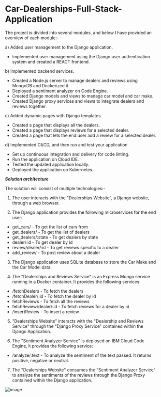 # Car-Dealerships-Full-Stack-Application

The project is divided into several modules, and below I have provided an overview of each module:-

a) Added user management to the Django application.
 
 - Implemented user management using the Django user authentication system and created a REACT frontend.

b) Implemented backend services.

 - Created a Node.js server to manage dealers and reviews using MongoDB and Dockerized it.
 - Deployed a sentiment analyzer on Code Engine.
 - Created Django models and views to manage car model and car make.
 - Created Django proxy services and views to integrate dealers and reviews together.

c) Added dynamic pages with Django templates.

 - Created a page that displays all the dealers.
 - Created a page that displays reviews for a selected dealer.
 - Created a page that lets the end user add a review for a selected dealer.

d) Implemented CI/CD, and then run and test your application

 - Set up continuous integration and delivery for code linting.
 - Run the application on Cloud IDE.
 - Tested the updated application locally.
 - Deployed the application on Kubernetes.


***Solution architecture***

The solution will consist of multiple technologies:-

1) The user interacts with the "Dealerships Website", a Django website, through a web browser.

2) The Django application provides the following microservices for the end user:

- get_cars/ - To get the list of cars from
- get_dealers/ - To get the list of dealers
- get_dealers/:state - To get dealers by state
- dealer/:id - To get dealer by id
- review/dealer/:id - To get reviews specific to a dealer
- add_review/ - To post review about a dealer

3) The Django application uses SQLite database to store the Car Make and the Car Model data.

4) The "Dealerships and Reviews Service" is an Express Mongo service running in a Docker container. It provides the following services:

- /fetchDealers - To fetch the dealers
- /fetchDealer/:id - To fetch the dealer by id
- fetchReviews - To fetch all the reviews
- fetchReview/dealer/:id - To fetch reviews for a dealer by id
- /insertReview - To insert a review

5) "Dealerships Website" interacts with the "Dealership and Reviews Service" through the "Django Proxy Service" contained within the Django Application.

6) The "Sentiment Analyzer Service" is deployed on IBM Cloud Code Engine, it provides the following service:

- /analyze/:text - To analyze the sentiment of the text passed. It returns positive, negative or neutral.

7) The "Dealerships Website" consumes the "Sentiment Analyzer Service" to analyze the sentiments of the reviews through the Django Proxy contained within the Django application.

![image](https://github.com/KingAyussh1/Car-Dealerships-Full-Stack-Application/assets/72377031/7c143785-e75d-4a64-a12c-ee4b05313448)

